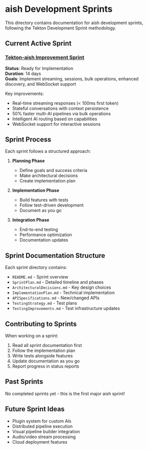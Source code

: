 # aish Development Sprints

This directory contains documentation for aish development sprints, following the Tekton Development Sprint methodology.

## Current Active Sprint

### [Tekton-aish Improvement Sprint](./Tekton_aish_Improvement_Sprint/)
**Status**: Ready for Implementation  
**Duration**: 14 days  
**Goals**: Implement streaming, sessions, bulk operations, enhanced discovery, and WebSocket support

Key improvements:
- Real-time streaming responses (< 100ms first token)
- Stateful conversations with context persistence
- 50% faster multi-AI pipelines via bulk operations
- Intelligent AI routing based on capabilities
- WebSocket support for interactive sessions

## Sprint Process

Each sprint follows a structured approach:

1. **Planning Phase**
   - Define goals and success criteria
   - Make architectural decisions
   - Create implementation plan

2. **Implementation Phase**
   - Build features with tests
   - Follow test-driven development
   - Document as you go

3. **Integration Phase**
   - End-to-end testing
   - Performance optimization
   - Documentation updates

## Sprint Documentation Structure

Each sprint directory contains:
- `README.md` - Sprint overview
- `SprintPlan.md` - Detailed timeline and phases
- `ArchitecturalDecisions.md` - Key design choices
- `ImplementationPlan.md` - Technical implementation
- `APISpecifications.md` - New/changed APIs
- `TestingStrategy.md` - Test plans
- `TestingImprovements.md` - Test infrastructure updates

## Contributing to Sprints

When working on a sprint:
1. Read all sprint documentation first
2. Follow the implementation plan
3. Write tests alongside features
4. Update documentation as you go
5. Report progress in status reports

## Past Sprints

No completed sprints yet - this is the first major aish sprint!

## Future Sprint Ideas

- Plugin system for custom AIs
- Distributed pipeline execution
- Visual pipeline builder integration
- Audio/video stream processing
- Cloud deployment features